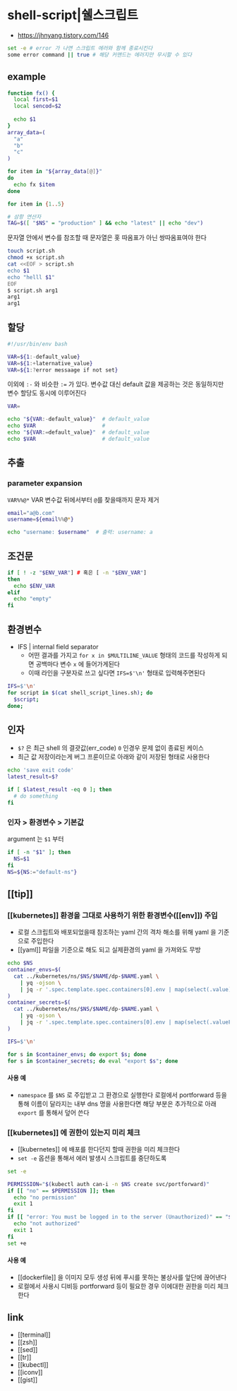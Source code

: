 # shell-script|쉘스크립트

- https://jhnyang.tistory.com/146

```sh 
set -e # error 가 나면 스크립트 에러와 함께 종료시킨다
some error command || true # 해당 커맨드는 에러지만 무시할 수 있다
```

## example
```sh
function fx() {
  local first=$1
  local sencod=$2
  
  echo $1
}
array_data=(
  "a"
  "b"
  "c"
)

for item in "${array_data[@]}"
do
  echo fx $item
done

for item in {1..5}

# 삼항 연산자
TAG=$([ "$NS" = "production" ] && echo "latest" || echo "dev")
```

문자열 안에서 변수를 참조할 때 문자열은 홋 따옴표가 아닌 쌍따옴표여야 한다
```sh
touch script.sh
chmod +x script.sh
cat <<EOF > script.sh
echo $1
echo "helll $1"
EOF
$ script.sh arg1
arg1
arg1
```

## 할당
```sh
#!/usr/bin/env bash

VAR=${1:-default_value}
VAR=${1:+laternative_value}
VAR=${1:?error messaage if not set}
```

이외에 `:-` 와 비슷한 `:=` 가 있다.
변수값 대신 default 값을 제공하는 것은 동일하지만 변수 할당도 동시에 이루어진다

```sh 
VAR=

echo "${VAR:-default_value}"  # default_value
echo $VAR                     # 
echo "${VAR:=default_value}"  # default_value
echo $VAR                     # default_value
```

## 추출
### parameter expansion
`VAR%%@*`
VAR 변수값 뒤에서부터 `@`를 찾을때까지 문자 제거

```sh
email="a@b.com"
username=${email%%@*}

echo "username: $username"  # 출력: username: a
```

## 조건문
```sh
if [ ! -z "$ENV_VAR"] # 혹은 [ -n "$ENV_VAR"]
then
  echo $ENV_VAR
elif
  echo "empty"
fi
```

## 환경변수
- IFS | internal field separator
  - 어떤 결과를 가지고 `for x in $MULTILINE_VALUE` 형태의 코드를 작성하게 되면 공백마다 변수 `x` 에 들어가게된다
  - 이때 라인을 구분자로 쓰고 싶다면 `IFS=$'\n'` 형태로 입력해주면된다

```sh 
IFS=$'\n'
for script in $(cat shell_script_lines.sh); do
  $script;
done;
```

## 인자
- `$?` 은 최근 shell 의 결괏값(err_code) `0` 인경우 문제 없이 종료된 케이스
- 최근 값 저장이라는게 버그 프룬이므로 아래와 같이 저장된 형태로 사용한다
```sh 
echo 'save exit code'
latest_result=$?

if [ $latest_result -eq 0 ]; then
  # do something
fi
```

### 인자 > 환경변수 > 기본값
argument 는 `$1` 부터
```sh 
if [ -n "$1" ]; then
  NS=$1
fi
NS=${NS:="default-ns"}
```

## [[tip]]
### [[kubernetes]] 환경을 그대로 사용하기 위한 환경변수([[env]]) 주입
- 로컬 스크립트와 배포되었을때 참조하는 yaml 간의 격차 해소를 위해 yaml 을 기준으로 주입한다
- [[yaml]] 파일을 기준으로 해도 되고 실제환경의 yaml 을 가져와도 무방
```sh 
echo $NS
container_envs=$(
  cat ../kubernetes/ns/$NS/$NAME/dp-$NAME.yaml \
    | yq -ojson \
    | jq -r '.spec.template.spec.containers[0].env | map(select(.value)) | map(.name + "=" + .value) | .[]'
)
container_secrets=$(
  cat ../kubernetes/ns/$NS/$NAME/dp-$NAME.yaml \
    | yq -ojson \
    | jq -r '.spec.template.spec.containers[0].env | map(select(.valueFrom)) | map(.name + "=$(kubectl get secret -n $NS " + .valueFrom.secretKeyRef.name + " -ojsonpath=\"{.data." + .valueFrom.secretKeyRef.key + "}\" | base64 -d)") | .[]'
)

IFS=$'\n'

for s in $container_envs; do export $s; done
for s in $container_secrets; do eval "export $s"; done
```

#### 사용 예
- `namespace` 를 `$NS` 로 주입받고 그 환경으로 실행한다 로컬에서 portforward 등을 통해 이름이 달라지는 내부 dns 명을 사용한다면 해당 부분은 추가적으로 아래 `export` 를 통해서 덮어 쓴다

### [[kubernetes]] 에 권한이 있는지 미리 체크
- [[kubernetes]] 에 배포를 한다던지 할때 권한을 미리 체크한다
- `set -e` 옵션을 통해서 에러 발생시 스크립트를 중단하도록
```sh 
set -e

PERMISSION="$(kubectl auth can-i -n $NS create svc/portforward)"
if [[ "no" == $PERMISSION ]]; then
  echo "no permission"
  exit 1
fi
if [[ "error: You must be logged in to the server (Unauthorized)" == "$PERMISSION" ]]; then
  echo "not authorized"
  exit 1
fi
set +e
```

#### 사용 예
- [[dockerfile]] 을 이미지 모두 생성 뒤에 푸시를 못하는 불상사를 앞단에 끊어낸다
- 로컬에서 사용시 디비등 portforward 등이 필요한 경우 이에대한 권한을 미리 체크한다

## link
- [[terminal]]
- [[zsh]]
- [[sed]]
- [[tr]]
- [[kubectl]]
- [[iconv]]
- [[gist]]
